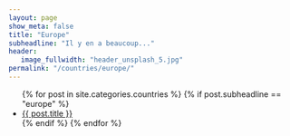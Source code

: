 ```yaml
---
layout: page
show_meta: false
title: "Europe"
subheadline: "Il y en a beaucoup..."
header:
   image_fullwidth: "header_unsplash_5.jpg"
permalink: "/countries/europe/"
---
```

<ul>
    {% for post in site.categories.countries %}
    {% if post.subheadline == "europe" %}
    <li><a href="{{ site.url }}{{ site.baseurl }}{{ post.url }}">{{ post.title }}</a></li>
    {% endif %}
    {% endfor %}
</ul>
